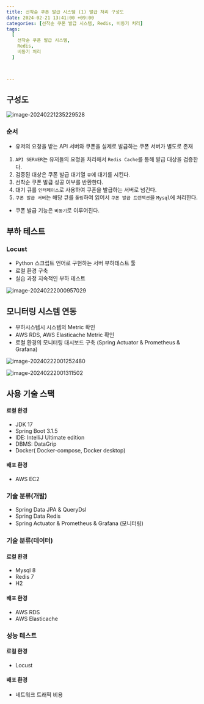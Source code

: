 ```yaml
---
title: 선착순 쿠폰 발급 시스템 (1) 발급 처리 구성도
date: 2024-02-21 13:41:00 +09:00
categories: [선착순 쿠폰 발급 시스템, Redis, 비동기 처리]
tags:
  [
    선착순 쿠폰 발급 시스템,
    Redis,
    비동기 처리
  ]



---
```


## 구성도

![image-20240221235229528](https://raw.githubusercontent.com/vivalahm/img/master/uPic/image-20240221235229528.png?token=ALT3VFSVPHJAPR2ESQYSAA3F2YHGW)

### 순서

- 유저의 요청을 받는 API 서버와 쿠폰을 실제로 발급하는 쿠폰 서버가 별도로 존재

1. `API SERVER`는 유저들의 요청을 처리해서 `Redis Cache`를 통해 발급 대상을 검증한다.
1. 검증된 대상은 쿠폰 발급 대기열 `큐`에 대기를 시킨다.
1. 선착순 쿠폰 발급 성공 여부를 반환한다.
1. 대기 큐를 `인터페이스`로 사용하여 쿠폰을 발급하는 서버로 넘긴다.
1. `쿠폰 발급 서버`는 해당 큐를 `폴링`하여 읽어서 `쿠폰 발급 트랜잭션`을 `Mysql`에 처리한다.

- 쿠폰 발급 기능은 `비동기`로 이루어진다.



## 부하 테스트

### Locust

- Python 스크립트 언어로 구현하는 서버 부하테스트 툴
- 로컬 환경 구축
- 실습 과정 지속적인 부하 테스트

![image-20240222000957029](https://raw.githubusercontent.com/vivalahm/img/master/uPic/image-20240222000957029.png?token=ALT3VFQFNGLNNM5MFBVDPPTF2YJIE)



## 모니터링 시스템 연동

- 부하시스템시 시스템의 Metric 확인
- AWS RDS, AWS Elasticache Metric 확인
- 로컬 환경의 모니터링 대시보드 구축 (Spring Actuator & Prometheus & Grafana)

![image-20240222001252480](https://raw.githubusercontent.com/vivalahm/img/master/uPic/image-20240222001252480.png?token=ALT3VFQTW3ERNEDX3TZNVADF2YJTC)

![image-20240222001311502](https://raw.githubusercontent.com/vivalahm/img/master/uPic/image-20240222001311502.png?token=ALT3VFR2MIMMAWIOT3HAIBLF2YJUI)



## 사용 기술 스택

#### 로컬 환경

- JDK 17
- Spring Boot 3.1.5
- IDE: IntelliJ Ultimate edition
- DBMS: DataGrip
- Docker( Docker-compose, Docker desktop)

#### 배포 환경

- AWS EC2

### 기술 분류(개발)

- Spring Data JPA & QueryDsl
- Spring Data Redis
- Spring Actuator & Prometheus & Grafana (모니터링)

### 기술 분류(데이터)

#### 로컬 환경

- Mysql 8
- Redis 7
- H2

#### 배포 환경

- AWS RDS
- AWS Elasticache

### 성능 테스트

#### 로컬 환경

- Locust

#### 배포 환경

- 네트워크 트래픽 비용